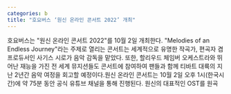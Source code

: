 ```yaml
---
categories: b
title: "호요버스 ‘원신 온라인 콘서트 2022’ 개최"
---
```

호요버스는 "원신 온라인 콘서트 2022"를 10월 2일 개최한다. "Melodies of an Endless Journey"라는 주제로 열리는 콘서트는 세계적으로 유명한 작곡가, 편곡자 겸 프로듀서인 사기스 시로가 음악 감독을 맡았다. 또한, 할리우드 체임버 오케스트라와 뛰어난 재능을 가진 전 세계 뮤지션들도 콘서트에 참여하여 팬들과 함께 티바트 대륙의 지난 2년간 음악 여정을 회고할 예정이다.원신 온라인 콘서트는 10월 2일 오후 1시(한국시간)에 약 75분 동안 공식 유튜브 채널을 통해 진행된다. 원신의 대표적인 OST를 원곡